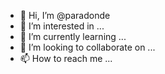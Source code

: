 - 👋 Hi, I’m @paradonde
- 👀 I’m interested in ...
- 🌱 I’m currently learning ...
- 💞️ I’m looking to collaborate on ...
- 📫 How to reach me ...

<!---
paradonde/paradonde is a ✨ special ✨ repository because its `README.md` (this file) appears on your GitHub profile.
You can click the Preview link to take a look at your changes.
--->

